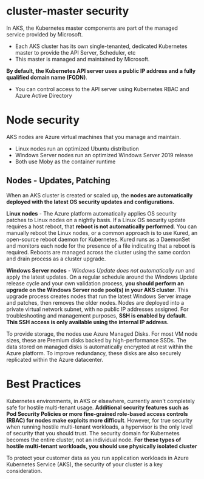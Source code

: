 # cluster-master security

In AKS, the Kubernetes master components are part of the managed service provided by Microsoft. 
- Each AKS cluster has its own single-tenanted, dedicated Kubernetes master to provide the API Server, Scheduler, etc
- This master is managed and maintained by Microsoft.

**By default, the Kubernetes API server uses a public IP address and a fully qualified domain name (FQDN)**. 
- You can control access to the API server using Kubernetes RBAC and Azure Active Directory

# Node security

AKS nodes are Azure virtual machines that you manage and maintain. 
- Linux nodes run an optimized Ubuntu distribution
- Windows Server nodes run an optimized Windows Server 2019 release
- Both use Moby as the container runtime

## Nodes - Updates, Patching

When an AKS cluster is created or scaled up, the **nodes are automatically deployed with the latest OS security updates and configurations.**

**Linux nodes** - The Azure platform automatically applies OS security patches to Linux nodes on a nightly basis. If a Linux OS security update requires a host reboot, 
that **reboot is not automatically performed**. You can manually reboot the Linux nodes, or a common approach is to use Kured, an open-source reboot daemon for Kubernetes. 
Kured runs as a DaemonSet and monitors each node for the presence of a file indicating that a reboot is required. 
Reboots are managed across the cluster using the same cordon and drain process as a cluster upgrade.

**Windows Server nodes** - *Windows Update does not automatically run* and apply the latest updates. On a regular schedule around the Windows Update release cycle and your own validation process, **you should perform an upgrade on the Windows Server node pool(s) in your AKS cluster**. This upgrade process creates nodes that run the latest Windows Server image and patches, then removes the older nodes. Nodes are deployed into a private virtual network subnet, with no public IP addresses assigned. For troubleshooting and management purposes, **SSH is enabled by default. This SSH access is only available using the internal IP address.**

To provide storage, the nodes use Azure Managed Disks. For most VM node sizes, these are Premium disks backed by high-performance SSDs. The data stored on managed disks is automatically encrypted at rest within the Azure platform. To improve redundancy, these disks are also securely replicated within the Azure datacenter.

# Best Practices

Kubernetes environments, in AKS or elsewhere, currently aren't completely safe for hostile multi-tenant usage. **Additional security features such as Pod Security Policies or more fine-grained role-based access controls (RBAC) for nodes make exploits more difficult**. However, for true security when running hostile multi-tenant workloads, a hypervisor is the only level of security that you should trust. The security domain for Kubernetes becomes the entire cluster, not an individual node. **For these types of hostile multi-tenant workloads, you should use physically isolated cluster**

To protect your customer data as you run application workloads in Azure Kubernetes Service (AKS), the security of your cluster is a key consideration.
